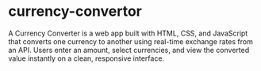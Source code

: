 # currency-convertor
A Currency Converter is a web app built with HTML, CSS, and JavaScript that converts one currency to another using real-time exchange rates from an API. Users enter an amount, select currencies, and view the converted value instantly on a clean, responsive interface.
